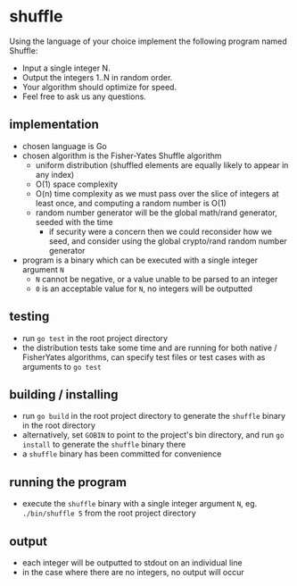 # shuffle

Using the language of your choice implement the following program named Shuffle:
- Input a single integer N.
- Output the integers 1..N in random order.
- Your algorithm should optimize for speed.
- Feel free to ask us any questions.

## implementation
- chosen language is Go
- chosen algorithm is the Fisher-Yates Shuffle algorithm
    - uniform distribution (shuffled elements are equally likely to appear in any index)
    - O(1) space complexity
    - O(n) time complexity as we must pass over the slice of integers at least once, and computing a random number is O(1)
    - random number generator will be the global math/rand generator, seeded with the time
        - if security were a concern then we could reconsider how we seed, and consider using the global crypto/rand random number generator
- program is a binary which can be executed with a single integer argument `N`
    - `N` cannot be negative, or a value unable to be parsed to an integer
    - `0` is an acceptable value for `N`, no integers will be outputted

## testing
- run `go test` in the root project directory
- the distribution tests take some time and are running for both native / FisherYates algorithms, can specify test files or test cases with as arguments to `go test`

## building / installing
- run `go build` in the root project directory to generate the `shuffle` binary in the root directory
- alternatively, set `GOBIN` to point to the project's bin directory, and run `go install` to generate the `shuffle` binary there
- a `shuffle` binary has been committed for convenience

## running the program
- execute the `shuffle` binary with a single integer argument `N`, eg. `./bin/shuffle 5` from the root project directory

## output
- each integer will be outputted to stdout on an individual line
- in the case where there are no integers, no output will occur
